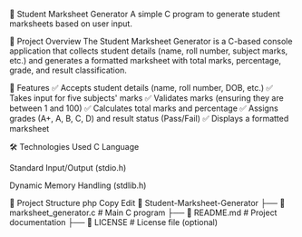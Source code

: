 📌 Student Marksheet Generator
A simple C program to generate student marksheets based on user input.

🚀 Project Overview
The Student Marksheet Generator is a C-based console application that collects student details (name, roll number, subject marks, etc.) and generates a formatted marksheet with total marks, percentage, grade, and result classification.

📜 Features
✅ Accepts student details (name, roll number, DOB, etc.)
✅ Takes input for five subjects' marks
✅ Validates marks (ensuring they are between 1 and 100)
✅ Calculates total marks and percentage
✅ Assigns grades (A+, A, B, C, D) and result status (Pass/Fail)
✅ Displays a formatted marksheet

🛠️ Technologies Used
C Language

Standard Input/Output (stdio.h)

Dynamic Memory Handling (stdlib.h)

📂 Project Structure
php
Copy
Edit
📁 Student-Marksheet-Generator
 ├── 📄 marksheet_generator.c  # Main C program
 ├── 📄 README.md              # Project documentation
 ├── 📄 LICENSE                # License file (optional)

